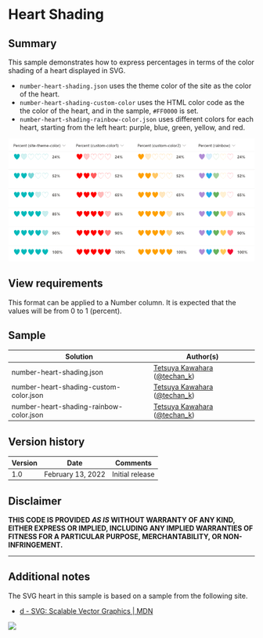 # Heart Shading

## Summary
This sample demonstrates how to express percentages in terms of the color shading of a heart displayed in SVG.

- `number-heart-shading.json` uses the theme color of the site as the color of the heart.
- `number-heart-shading-custom-color` uses the HTML color code as the the color of the heart, and in the sample, `#FF0000` is set.
- `number-heart-shading-rainbow-color.json` uses different colors for each heart, starting from the left heart: purple, blue, green, yellow, and red.

![screenshot of the sample](./assets/screenshot.png)

## View requirements
This format can be applied to a Number column. It is expected that the values will be from 0 to 1 (percent).

## Sample

Solution|Author(s)
--------|---------
number-heart-shading.json | [Tetsuya Kawahara](https://github.com/tecchan1107) ([@techan_k](https://twitter.com/techan_k))
number-heart-shading-custom-color.json | [Tetsuya Kawahara](https://github.com/tecchan1107) ([@techan_k](https://twitter.com/techan_k))
number-heart-shading-rainbow-color.json | [Tetsuya Kawahara](https://github.com/tecchan1107) ([@techan_k](https://twitter.com/techan_k))

## Version history

Version |Date              |Comments
--------|------------------|--------
1.0     |February 13, 2022 |Initial release

## Disclaimer
**THIS CODE IS PROVIDED *AS IS* WITHOUT WARRANTY OF ANY KIND, EITHER EXPRESS OR IMPLIED, INCLUDING ANY IMPLIED WARRANTIES OF FITNESS FOR A PARTICULAR PURPOSE, MERCHANTABILITY, OR NON-INFRINGEMENT.**

---

## Additional notes

The SVG heart in this sample is based on a sample from the following site.

- [d - SVG: Scalable Vector Graphics | MDN](https://developer.mozilla.org/en-US/docs/Web/SVG/Attribute/d)

<img src="https://pnptelemetry.azurewebsites.net/list-formatting/column-samples/number-heart-shading" />
